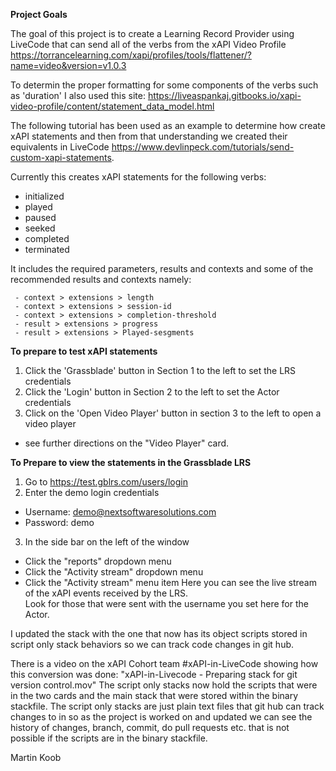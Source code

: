 **Project Goals**

The goal of this project is to create a Learning Record Provider using LiveCode that can send all of the verbs from the xAPI Video Profile
https://torrancelearning.com/xapi/profiles/tools/flattener/?name=video&version=v1.0.3

To determin the proper formatting for some components of the verbs such as 'duration' I also used this site:
https://liveaspankaj.gitbooks.io/xapi-video-profile/content/statement_data_model.html

The following tutorial has been used as an example to determine how create xAPI statements and then from that understanding we created their equivalents in LiveCode
https://www.devlinpeck.com/tutorials/send-custom-xapi-statements.  

Currently this creates xAPI statements for  the following verbs:
- initialized
- played
- paused
- seeked
- completed
- terminated

It includes the required parameters, results and contexts and some of the recommended results and contexts namely:

     - context > extensions > length
     - context > extensions > session-id
     - context > extensions > completion-threshold
     - result > extensions > progress
     - result > extensions > Played-sesgments

**To prepare to test xAPI statements**
1. Click the 'Grassblade' button in Section 1 to the left to set the LRS credentials
2. Click the 'Login' button in Section 2 to the left to set the Actor credentials
3. Click on the 'Open Video Player' button in section 3 to the left to open a video player
- see further directions on the "Video Player" card.

**To Prepare to view the statements in the Grassblade LRS**
1. Go to https://test.gblrs.com/users/login
2. Enter the demo login credentials
  - Username: demo@nextsoftwaresolutions.com
  - Password: demo
3. In the side bar on the left of the window
  -  Click the "reports" dropdown menu
  -  Click the "Activity stream" dropdown menu
  -  Click the "Activity stream"  menu item
     Here you can see the live stream of the xAPI events received by the LRS.  
     Look for those  that were sent with the username you set here for the Actor.

 I updated the stack with the one that now has its object scripts stored in script only stack behaviors so we can track code changes in git hub.
 
There is a video on the xAPI Cohort team #xAPI-in-LiveCode showing how this conversion was done: "xAPI-in-Livecode - Preparing stack for git version control.mov"
The script only stacks now hold the scripts that were in the two cards and the main stack that were stored within the  binary stackfile.  The script only stacks are just plain text files that git hub can track changes to in so as the project is worked on and updated we can see the history of changes, branch, commit, do pull requests etc. that is not possible if the scripts are in the binary stackfile.

Martin Koob
